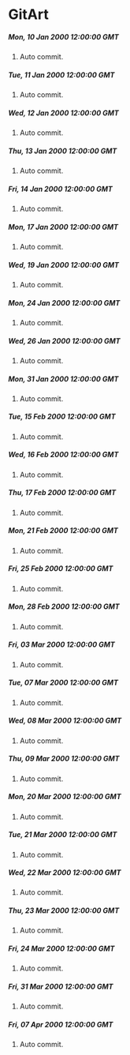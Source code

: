 # GitArt


##### Mon, 10 Jan 2000 12:00:00 GMT
1. Auto commit.


##### Tue, 11 Jan 2000 12:00:00 GMT
1. Auto commit.


##### Wed, 12 Jan 2000 12:00:00 GMT
1. Auto commit.


##### Thu, 13 Jan 2000 12:00:00 GMT
1. Auto commit.


##### Fri, 14 Jan 2000 12:00:00 GMT
1. Auto commit.


##### Mon, 17 Jan 2000 12:00:00 GMT
1. Auto commit.


##### Wed, 19 Jan 2000 12:00:00 GMT
1. Auto commit.


##### Mon, 24 Jan 2000 12:00:00 GMT
1. Auto commit.


##### Wed, 26 Jan 2000 12:00:00 GMT
1. Auto commit.


##### Mon, 31 Jan 2000 12:00:00 GMT
1. Auto commit.


##### Tue, 15 Feb 2000 12:00:00 GMT
1. Auto commit.


##### Wed, 16 Feb 2000 12:00:00 GMT
1. Auto commit.


##### Thu, 17 Feb 2000 12:00:00 GMT
1. Auto commit.


##### Mon, 21 Feb 2000 12:00:00 GMT
1. Auto commit.


##### Fri, 25 Feb 2000 12:00:00 GMT
1. Auto commit.


##### Mon, 28 Feb 2000 12:00:00 GMT
1. Auto commit.


##### Fri, 03 Mar 2000 12:00:00 GMT
1. Auto commit.


##### Tue, 07 Mar 2000 12:00:00 GMT
1. Auto commit.


##### Wed, 08 Mar 2000 12:00:00 GMT
1. Auto commit.


##### Thu, 09 Mar 2000 12:00:00 GMT
1. Auto commit.


##### Mon, 20 Mar 2000 12:00:00 GMT
1. Auto commit.


##### Tue, 21 Mar 2000 12:00:00 GMT
1. Auto commit.


##### Wed, 22 Mar 2000 12:00:00 GMT
1. Auto commit.


##### Thu, 23 Mar 2000 12:00:00 GMT
1. Auto commit.


##### Fri, 24 Mar 2000 12:00:00 GMT
1. Auto commit.


##### Fri, 31 Mar 2000 12:00:00 GMT
1. Auto commit.


##### Fri, 07 Apr 2000 12:00:00 GMT
1. Auto commit.
